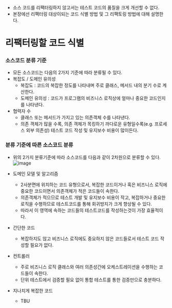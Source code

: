 * 소스 코드를 리팩터링하지 않고서는 테스트 코드의 품질을 크게 개선할 수 없다.
* 본장에선 리팩터링 대상이되는 코드 식별 방법 및 그 리팩토링 방법에 대해 설명한다.

# 리팩터링할 코드 식별

### 소스코드 분류 기준
* 모든 소스코드는 다음의 2가지 기준에 따라 분류될 수 있다.
* 복잡도 / 도메인 유의성
    * 복잡도 : 코드의 복잡한 정도를 나타내며 주로 클래스, 메서드 내의 분기 수로 계산한다.
    * 도메인 유의성 : 코드가 프로그램의 비즈니스 로직상에 얼마나 중요한 코드인지를 나타낸다.
* 협력자 수
    * 클래스 또는 메서드가 가지고 있는 의존객체 수를 나타낸다.
    * 의존 객체가 많을 수록, 의존 객체가 목킹하기 까다로운 유형일수록(e.g. 프로세스 외부 의존성) 테스트 코드 작성 및 유지보수 비용이 많이든다.

### 분류 기준에 따른 소스코드 분류
* 위의 2가지 분류기준에 따라 소스코드를 다음과 같이 2차원으로 분류할 수 있다.
![image](https://github.com/JisooOh94/study/assets/48702893/dcb1ad69-3745-401c-a4bf-30c5663c7851)

* 도메인 모델 및 알고리즘
    * 2사분면에 위치하는 코드 유형으로서, 복잡한 코드이거나 혹은 비즈니스 로직에 중요한 코드이면서 의존객체가 적은 코드들이 속한다.
    * 의존객체가 적으므로 테스트 개발 및 유지보수 비용이 작고, 복잡하거나 중요한 로직을 수행하므로 테스트코드를 통해 회귀방지가 크게 향상될 수 있다.
    * 따라서 이 영역에 속하는 코드들의 테스트코드를 작성하는것이 가장 효율적이다.
* 간단한 코드
    * 복잡하지도 않고 비즈니스 로직에도 중요하지 않은 코드들로서 테스트 코드 작성할 필요가 없다.
* 컨트롤러
    * 주로 비즈니스 로직 클래스와 여러 의존성간에 오케스트레이션을 수행하는 코드들이 속한다.
    * 단위 테스트에서 검증할 필요 없이 통합 테스트를 통한 검증만으로 충분하다.
* 지나치게 복잡한 코드
  * TBU